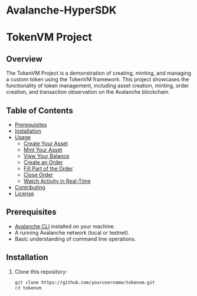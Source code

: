 # Avalanche-HyperSDK
# TokenVM Project

## Overview

The TokenVM Project is a demonstration of creating, minting, and managing a custom token using the TokenVM framework. This project showcases the functionality of token management, including asset creation, minting, order creation, and transaction observation on the Avalanche blockchain.

## Table of Contents

- [Prerequisites](#prerequisites)
- [Installation](#installation)
- [Usage](#usage)
  - [Create Your Asset](#create-your-asset)
  - [Mint Your Asset](#mint-your-asset)
  - [View Your Balance](#view-your-balance)
  - [Create an Order](#create-an-order)
  - [Fill Part of the Order](#fill-part-of-the-order)
  - [Close Order](#close-order)
  - [Watch Activity in Real-Time](#watch-activity-in-real-time)
- [Contributing](#contributing)
- [License](#license)

## Prerequisites

- [Avalanche CLI](https://docs.avax.network/learn/avalanche-cli) installed on your machine.
- A running Avalanche network (local or testnet).
- Basic understanding of command line operations.

## Installation

1. Clone this repository:
   ```bash
   git clone https://github.com/yourusername/tokenvm.git
   cd tokenvm
